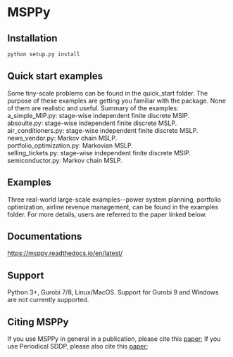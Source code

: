 # MSPPy
## Installation
```bash
python setup.py install
```
## Quick start examples
Some tiny-scale problems can be found in the quick_start folder. The purpose of these examples are getting you familiar with the package. None of them are realistic and useful. Summary of the examples:    
  a_simple_MIP.py: stage-wise independent finite discrete MSIP.    
  absoulte.py: stage-wise independent finite discrete MSLP.    
  air_conditioners.py: stage-wise independent finite discrete MSLP.    
  news_vendor.py: Markov chain MSLP.    
  portfolio_optimization.py: Markovian MSLP.    
  selling_tickets.py: stage-wise independent finite discrete MSIP.    
  semiconductor.py: Markov chain MSLP.    
## Examples
Three real-world large-scale examples--power system planning, portfolio optimization, airline revenue management, can be found in the examples folder. For more details, users are referred to the paper linked below.
## Documentations
https://msppy.readthedocs.io/en/latest/
## Support
Python 3+, Gurobi 7/8, Linux/MacOS. 
Support for Gurobi 9 and Windows are not currently supported.
## Citing MSPPy
If you use MSPPy in general in a publication, please cite this [paper](http://www.optimization-online.org/DB_HTML/2019/05/7199.html);
If you use Periodical SDDP, please also cite this [paper](http://www.optimization-online.org/DB_HTML/2019/09/7367.html);

